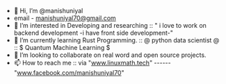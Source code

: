 - 👋 Hi, I’m @manishuniyal
-    email - manishuniyal70@gmail.com
- 👀 I’m interested in Developing and researching :: " i love to work on backend development -i have front side development-"
- 🌱 I’m currently learning Rust Programming. :: @ python data scientist @ :: $ Quantum Machine Learning $
- 💞️ I’m looking to collaborate on real word and open source projects.
- 📫 How to reach me :: via "www.linuxmath.tech"  ------  "www.facebook.com/manishuniyal70"

<!---
manishuniyal/manishuniyal is a ✨ special ✨ repository because its `README.md` (this file) appears on your GitHub profile.
You can click the Preview link to take a look at your changes.
--->
